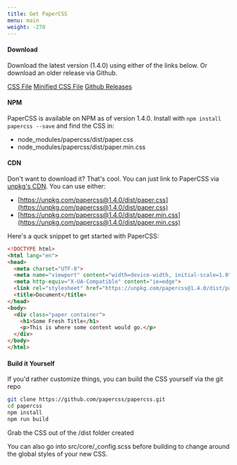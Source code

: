 ```yaml
---
title: Get PaperCSS
menu: main
weight: -270
---
```


#### Download

Download the latest version (1.4.0) using either of the links below. Or
download an older release via Github.

<div class="row flex-spaces text-center">
  <a class="paper-btn margin" href="https://github.com/rhyneav/papercss/releases/download/v1.4.0/paper.css">CSS File</a>
  <a class="paper-btn margin" href="https://github.com/rhyneav/papercss/releases/download/v1.4.0/paper.min.css">Minified CSS File</a>
  <a class="paper-btn margin" href="https://github.com/rhyneav/papercss/releases">Github Releases</a>
</div>

#### NPM

PaperCSS is available on NPM as of version 1.4.0. Install with <code>npm install papercss --save</code> and find the CSS in:

* node_modules/papercss/dist/paper.css
* node_modules/papercss/dist/paper.min.css

#### CDN

Don't want to download it? That's cool. You can just link to PaperCSS via
[unpkg's CDN](https://unpkg.com/#/). You can use either:

* [https://unpkg.com/papercss@1.4.0/dist/paper.css](https://unpkg.com/papercss@1.4.0/dist/paper.css)
* [https://unpkg.com/papercss@1.4.0/dist/paper.min.css](https://unpkg.com/papercss@1.4.0/dist/paper.min.css)

Here's a quck snippet to get started with PaperCSS:

```html
<!DOCTYPE html>
<html lang="en">
<head>
  <meta charset="UTF-8">
  <meta name="viewport" content="width=device-width, initial-scale=1.0">
  <meta http-equiv="X-UA-Compatible" content="ie=edge">
  <link rel="stylesheet" href="https://unpkg.com/papercss@1.4.0/dist/paper.min.css">
  <title>Document</title>
</head>
<body>
  <div class="paper container">
    <h1>Some Fresh Title</h1>
    <p>This is where some content would go.</p>
  </div>
</body>
</html>
```

#### Build it Yourself

If you'd rather customize things, you can build the CSS yourself via the git repo

```sh
git clone https://github.com/papercss/papercss.git
cd papercss
npm install
npm run build
```

Grab the CSS out of the /dist folder created

You can also go into src/core/_config.scss before building to change around the global styles of your new CSS.

